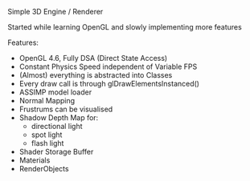 Simple 3D Engine / Renderer

Started while learning OpenGL and slowly implementing more features

Features:
- OpenGL 4.6, Fully DSA (Direct State Access)
- Constant Physics Speed independent of Variable FPS
- (Almost) everything is abstracted into Classes
- Every draw call is through glDrawElementsInstanced()
- ASSIMP model loader
- Normal Mapping
- Frustrums can be visualised
- Shadow Depth Map for:
  -   directional light
  -   spot light
  -   flash light 
- Shader Storage Buffer
- Materials
- RenderObjects
